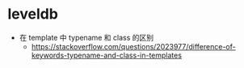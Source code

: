 # leveldb
- 在 template 中 typename 和 class 的区别
  - https://stackoverflow.com/questions/2023977/difference-of-keywords-typename-and-class-in-templates
